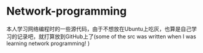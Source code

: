 # Network-programming
本人学习网络编程时的一些源代码，由于不想放在Ubuntu上吃灰，也算是自己学习的记录吧，就打算放到GitHub上了(some of the src was written when I was learning network programming! )
